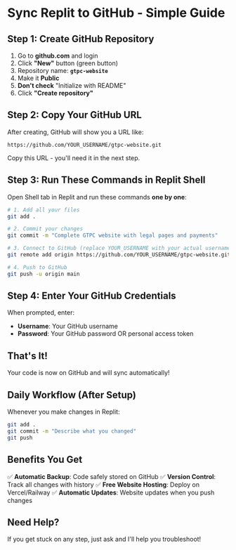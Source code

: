 # Sync Replit to GitHub - Simple Guide

## Step 1: Create GitHub Repository

1. Go to **github.com** and login
2. Click **"New"** button (green button)
3. Repository name: **`gtpc-website`**
4. Make it **Public**
5. **Don't check** "Initialize with README"
6. Click **"Create repository"**

## Step 2: Copy Your GitHub URL

After creating, GitHub will show you a URL like:
```
https://github.com/YOUR_USERNAME/gtpc-website.git
```
Copy this URL - you'll need it in the next step.

## Step 3: Run These Commands in Replit Shell

Open Shell tab in Replit and run these commands **one by one**:

```bash
# 1. Add all your files
git add .

# 2. Commit your changes
git commit -m "Complete GTPC website with legal pages and payments"

# 3. Connect to GitHub (replace YOUR_USERNAME with your actual username)
git remote add origin https://github.com/YOUR_USERNAME/gtpc-website.git

# 4. Push to GitHub
git push -u origin main
```

## Step 4: Enter Your GitHub Credentials

When prompted, enter:
- **Username**: Your GitHub username
- **Password**: Your GitHub password OR personal access token

## That's It! 

Your code is now on GitHub and will sync automatically!

## Daily Workflow (After Setup)

Whenever you make changes in Replit:

```bash
git add .
git commit -m "Describe what you changed"
git push
```

## Benefits You Get

✅ **Automatic Backup**: Code safely stored on GitHub
✅ **Version Control**: Track all changes with history
✅ **Free Website Hosting**: Deploy on Vercel/Railway
✅ **Automatic Updates**: Website updates when you push changes

## Need Help?

If you get stuck on any step, just ask and I'll help you troubleshoot!